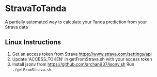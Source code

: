 # StravaToTanda
A partially automated way to calculate your Tanda prediction from your Strava data

## Linux Instructions
1. Get an access token from Strava https://www.strava.com/settings/api
2. Update 'ACCESS_TOKEN' in getFromStrava.sh with your access token
3. Install jsonv from https://github.com/archan937/jsonv.sh
Run `./getFromStrava.sh`

